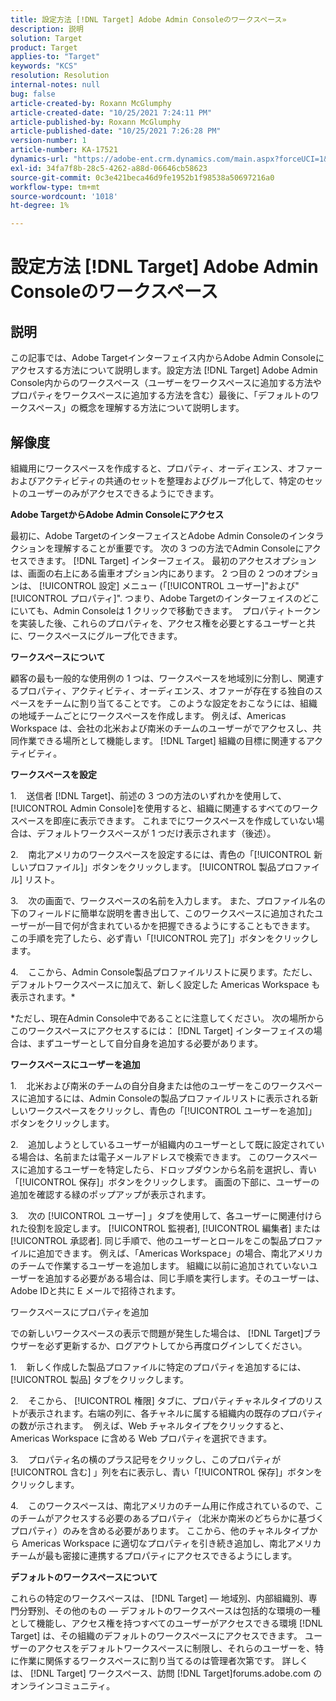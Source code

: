```yaml
---
title: 設定方法 [!DNL Target] Adobe Admin Consoleのワークスペース»
description: 説明
solution: Target
product: Target
applies-to: "Target"
keywords: "KCS"
resolution: Resolution
internal-notes: null
bug: false
article-created-by: Roxann McGlumphy
article-created-date: "10/25/2021 7:24:11 PM"
article-published-by: Roxann McGlumphy
article-published-date: "10/25/2021 7:26:28 PM"
version-number: 1
article-number: KA-17521
dynamics-url: "https://adobe-ent.crm.dynamics.com/main.aspx?forceUCI=1&pagetype=entityrecord&etn=knowledgearticle&id=ff7a301f-c935-ec11-b6e6-000d3a3485ea"
exl-id: 34fa7f8b-28c5-4262-a88d-06646cb58623
source-git-commit: 0c3e421beca46d9fe1952b1f98538a50697216a0
workflow-type: tm+mt
source-wordcount: '1018'
ht-degree: 1%

---
```


# 設定方法 [!DNL Target] Adobe Admin Consoleのワークスペース

## 説明

この記事では、Adobe Targetインターフェイス内からAdobe Admin Consoleにアクセスする方法について説明します。設定方法 [!DNL Target] Adobe Admin Console内からのワークスペース（ユーザーをワークスペースに追加する方法やプロパティをワークスペースに追加する方法を含む）最後に、「デフォルトのワークスペース」の概念を理解する方法について説明します。

## 解像度


組織用にワークスペースを作成すると、プロパティ、オーディエンス、オファーおよびアクティビティの共通のセットを整理およびグループ化して、特定のセットのユーザーのみがアクセスできるようにできます。

<b>Adobe TargetからAdobe Admin Consoleにアクセス</b>

最初に、Adobe TargetのインターフェイスとAdobe Admin Consoleのインタラクションを理解することが重要です。 次の 3 つの方法でAdmin Consoleにアクセスできます。 [!DNL Target] インターフェイス。 最初のアクセスオプションは、画面の右上にある歯車オプション内にあります。 2 つ目の 2 つのオプションは、 [!UICONTROL 設定] メニュー (「[!UICONTROL ユーザー]&quot;および&quot;[!UICONTROL プロパティ]&quot;. つまり、Adobe Targetのインターフェイスのどこにいても、Admin Consoleは 1 クリックで移動できます。  プロパティトークンを実装した後、これらのプロパティを、アクセス権を必要とするユーザーと共に、ワークスペースにグループ化できます。

<b>ワークスペースについて</b>

顧客の最も一般的な使用例の 1 つは、ワークスペースを地域別に分割し、関連するプロパティ、アクティビティ、オーディエンス、オファーが存在する独自のスペースをチームに割り当てることです。 このような設定をおこなうには、組織の地域チームごとにワークスペースを作成します。 例えば、Americas Workspace は、会社の北米および南米のチームのユーザーがでアクセスし、共同作業できる場所として機能します。 [!DNL Target] 組織の目標に関連するアクティビティ。

<b>ワークスペースを設定</b>

1.    送信者 [!DNL Target]、前述の 3 つの方法のいずれかを使用して、 [!UICONTROL Admin Console]を使用すると、組織に関連するすべてのワークスペースを即座に表示できます。 これまでにワークスペースを作成していない場合は、デフォルトワークスペースが 1 つだけ表示されます（後述）。

2.    南北アメリカのワークスペースを設定するには、青色の「[!UICONTROL 新しいプロファイル]」ボタンをクリックします。 [!UICONTROL 製品プロファイル] リスト。

3.    次の画面で、ワークスペースの名前を入力します。 また、プロファイル名の下のフィールドに簡単な説明を書き出して、このワークスペースに追加されたユーザーが一目で何が含まれているかを把握できるようにすることもできます。 この手順を完了したら、必ず青い「[!UICONTROL 完了]」ボタンをクリックします。

4.    ここから、Admin Console製品プロファイルリストに戻ります。ただし、デフォルトワークスペースに加えて、新しく設定した Americas Workspace も表示されます。\*

\*ただし、現在Admin Console中であることに注意してください。 次の場所からこのワークスペースにアクセスするには： [!DNL Target] インターフェイスの場合は、まずユーザーとして自分自身を追加する必要があります。

<b>ワークスペースにユーザーを追加</b>

1.    北米および南米のチームの自分自身または他のユーザーをこのワークスペースに追加するには、Admin Consoleの製品プロファイルリストに表示される新しいワークスペースをクリックし、青色の「[!UICONTROL ユーザーを追加]」ボタンをクリックします。

2.    追加しようとしているユーザーが組織内のユーザーとして既に設定されている場合は、名前または電子メールアドレスで検索できます。 このワークスペースに追加するユーザーを特定したら、ドロップダウンから名前を選択し、青い「[!UICONTROL 保存]」ボタンをクリックします。 画面の下部に、ユーザーの追加を確認する緑のポップアップが表示されます。

3.    次の [!UICONTROL ユーザー] 」タブを使用して、各ユーザーに関連付けられた役割を設定します。 [!UICONTROL 監視者], [!UICONTROL 編集者] または [!UICONTROL 承認者]. 同じ手順で、他のユーザーとロールをこの製品プロファイルに追加できます。 例えば、「Americas Workspace」の場合、南北アメリカのチームで作業するユーザーを追加します。 組織に以前に追加されていないユーザーを追加する必要がある場合は、同じ手順を実行します。そのユーザーは、Adobe IDと共に E メールで招待されます。

ワークスペースにプロパティを追加

での新しいワークスペースの表示で問題が発生した場合は、 [!DNL Target]ブラウザーを必ず更新するか、ログアウトしてから再度ログインしてください。

1.    新しく作成した製品プロファイルに特定のプロパティを追加するには、 [!UICONTROL 製品] タブをクリックします。

2.    そこから、 [!UICONTROL 権限] タブに、プロパティチャネルタイプのリストが表示されます。右端の列に、各チャネルに属する組織内の既存のプロパティの数が示されます。  例えば、Web チャネルタイプをクリックすると、Americas Workspace に含める Web プロパティを選択できます。

3.    プロパティ名の横のプラス記号をクリックし、このプロパティが [!UICONTROL 含む] 」列を右に表示し、青い「[!UICONTROL 保存]」ボタンをクリックします。

4.    このワークスペースは、南北アメリカのチーム用に作成されているので、このチームがアクセスする必要のあるプロパティ（北米か南米のどちらかに基づくプロパティ）のみを含める必要があります。 ここから、他のチャネルタイプから Americas Workspace に適切なプロパティを引き続き追加し、南北アメリカチームが最も密接に連携するプロパティにアクセスできるようにします。

<b>デフォルトのワークスペースについて</b>

これらの特定のワークスペースは、 [!DNL Target]  — 地域別、内部組織別、専門分野別、その他のもの — デフォルトのワークスペースは包括的な環境の一種として機能し、アクセス権を持つすべてのユーザーがアクセスできる環境 [!DNL Target] は、その組織のデフォルトのワークスペースにアクセスできます。 ユーザーのアクセスをデフォルトワークスペースに制限し、それらのユーザーを、特に作業に関係するワークスペースに割り当てるのは管理者次第です。 詳しくは、 [!DNL Target] ワークスペース、訪問 [!DNL Target]forums.adobe.com のオンラインコミュニティ。
